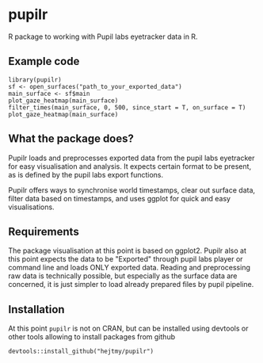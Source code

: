 # pupilr
R package to working with Pupil labs eyetracker data in R.

## Example code
```
library(pupilr)
sf <- open_surfaces("path_to_your_exported_data")
main_surface <- sf$main
plot_gaze_heatmap(main_surface)
filter_times(main_surface, 0, 500, since_start = T, on_surface = T)
plot_gaze_heatmap(main_surface)
```

## What the package does?
Pupilr loads and preprocesses exported data from the pupil labs eyetracker for easy visualisation and analysis. It expects certain format to be present, as is defined by the pupil labs export functions. 

Pupilr offers ways to synchronise world timestamps, clear out surface data, filter data based on timestamps, and uses ggplot for quick and easy visualisations.

## Requirements
The package visualisation at this point is based on ggplot2.
Pupilr also at this point expects the data to be "Exported" through pupil labs player or command line and loads ONLY exported data. Reading and preprocessing raw data is technically possible, but especially as the surface data are concerned, it is just simpler to load already prepared files by pupil pipeline.

## Installation
At this point `pupilr` is not on CRAN, but can be installed using devtools or other tools allowing to install packages from github

```
devtools::install_github("hejtmy/pupilr")
```
